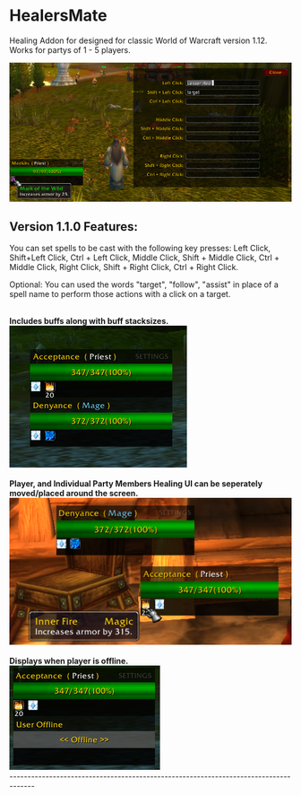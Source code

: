 # HealersMate
Healing Addon for designed for classic World of Warcraft version 1.12.
Works for partys of 1 - 5 players.

<img src="Images/UI_Example.png">

Version 1.1.0 Features:
-------------------------------------------------------------------------------------
You can set spells to be cast with the following key presses:
Left Click, Shift+Left Click, Ctrl + Left Click, Middle Click, Shift + Middle Click, Ctrl + Middle Click, Right Click, Shift + Right Click, Ctrl + Right Click.

Optional:
  You can used the words "target", "follow", "assist" in place of a spell name to perform those actions with a click on a target.

<br>
<b>Includes buffs along with buff stacksizes.</b><br>
<img src="Images/UI_Example_2.png">
<br>
<br>
<b>Player, and Individual Party Members Healing UI can be seperately moved/placed around the screen.</b><br>
<img src="Images/UI_Example_4.png">
<br>
<br>
<b>Displays when player is offline.</b><br>
<img src="Images/UI_Example_3.png">
<br>
-------------------------------------------------------------------------------------

